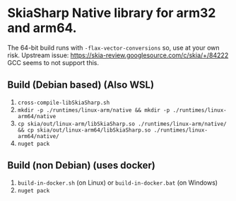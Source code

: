 # SkiaSharp Native library for arm32 and arm64.

The 64-bit build runs with `-flax-vector-conversions` so, use at your own risk. Upstream issue: https://skia-review.googlesource.com/c/skia/+/84222 GCC seems to not support this.

## Build (Debian based) (Also WSL)

1. `cross-compile-libSkiaSharp.sh`
2. `mkdir -p ./runtimes/linux-arm/native && mkdir -p ./runtimes/linux-arm64/native`
3. `cp skia/out/linux-arm/libSkiaSharp.so ./runtimes/linux-arm/native/ && cp skia/out/linux-arm64/libSkiaSharp.so ./runtimes/linux-arm64/native/`
4. `nuget pack`

## Build (non Debian) (uses docker)

1. `build-in-docker.sh` (on Linux) or `build-in-docker.bat` (on Windows)
2. `nuget pack`